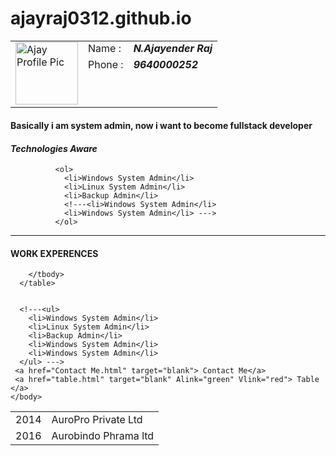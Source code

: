 # ajayraj0312.github.io

<html lang="en">
  <head>
   <meta charset="UTF-8">
    <title>Ajay's Resume</title>
  </head>
    <body>
      <table> 
        <tbody>
          <tr>
            <tr><td rowspan="10"> <img src="images/aj.png" alt="Ajay Profile Pic" width="100" height="100"> </td> </tr>
            <tr Valign="Top"><td height="10"> Name : </td> <td><em><b> N.Ajayender Raj </b></em> </td> </tr>
            <tr Valign="Top"><td> Phone :</td> <td> <em><b>9640000252 </b></em> </td> </tr>
          </tr>
        </tbody> 
      </table>
              <h4>Basically i am system admin, now i want to become fullstack developer </h4>          
              <h4><em>Technologies Aware</em></h4>
         
              <ol>
                <li>Windows System Admin</li>  
                <li>Linux System Admin</li>
                <li>Backup Admin</li>
                <!---<li>Windows System Admin</li>
                <li>Windows System Admin</li> --->
              </ol>
<hr>
    <h4>WORK EXPERENCES</h4>
      <table>
        <tbody>
          <tr> <td> 2014 </td> <td> AuroPro Private Ltd </td></tr>
          <tr> <td> 2016 </td> <td> Aurobindo Phrama ltd </td></tr>
          
        </tbody>
      </table>
    

      <!---<ul>
        <li>Windows System Admin</li>  
        <li>Linux System Admin</li>
        <li>Backup Admin</li>
        <li>Windows System Admin</li>
        <li>Windows System Admin</li> 
      </ul> --->
     <a href="Contact Me.html" target="blank"> Contact Me</a> 
     <a href="table.html" target="blank" Alink="green" Vlink="red"> Table </a>
    </body>
 </html>
